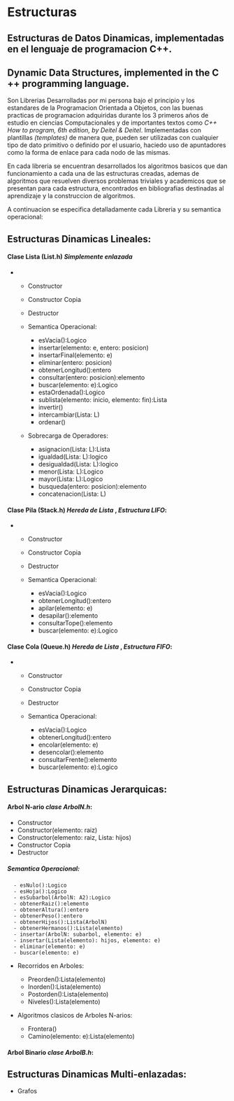 # Estructuras


## Estructuras de Datos Dinamicas, implementadas en el lenguaje de programacion C++.

## Dynamic Data Structures, implemented in the C ++ programming language.

Son Librerias Desarrolladas por mi persona bajo el principio y los estandares de la Programacion Orientada a Objetos, con las buenas practicas de programacion adquiridas durante los 3 primeros años de estudio en ciencias Computacionales y de importantes textos como *C++ How to program, 6th edition, by Deitel & Deitel*. Implementadas con plantillas *(templates)* de manera que, pueden ser utilizadas con cualquier tipo de dato primitivo o definido por el usuario, haciedo uso de apuntadores como la forma de enlace para cada nodo de las mismas.

En cada libreria se encuentran desarrollados los algoritmos basicos que dan funcionamiento a cada una de las estructuras creadas, ademas de algoritmos que resuelven diversos problemas triviales y academicos que se presentan para cada estructura, encontrados en bibliografias destinadas al aprendizaje y la construccion de algoritmos.

A continuacion se especifica detalladamente cada Libreria y su semantica operacional:

## Estructuras Dinamicas Lineales:

#### Clase Lista (List.h) *Simplemente enlazada*
 - 
      - Constructor
      - Constructor Copia
      - Destructor
      
      - Semantica Operacional:
          - esVacia():Logico
          - insertar(elemento: e, entero: posicion)
          - insertarFinal(elemento: e)
          - eliminar(entero: posicion)
          - obtenerLongitud():entero
          - consultar(entero: posicion):elemento
          - buscar(elemento: e):Logico
          - estaOrdenada():Logico
          - sublista(elemento: inicio, elemento: fin):Lista
          - invertir()
          - intercambiar(Lista: L)
          - ordenar()
         
      - Sobrecarga de Operadores:
            
          - asignacion(Lista: L):Lista
          - igualdad(Lista: L):logico
          - desigualdad(Lista: L):logico
          - menor(Lista: L):Logico
          - mayor(Lista: L):Logico
          - busqueda(entero: posicion):elemento
          - concatenacion(Lista: L)
                
          
#### Clase Pila (Stack.h) *Hereda de Lista* , *Estructura LIFO*:
 -
      - Constructor
      - Constructor Copia
      - Destructor
      
      - Semantica Operacional:
          - esVacia():Logico
          - obtenerLongitud():entero
          - apilar(elemento: e)
          - desapilar():elemento
          - consultarTope():elemento
          - buscar(elemento: e):Logico



#### Clase Cola (Queue.h) *Hereda de Lista* , *Estructura FIFO*:
 -
      - Constructor
      - Constructor Copia
      - Destructor
      
      - Semantica Operacional:
          - esVacia():Logico
          - obtenerLongitud():entero
          - encolar(elemento: e)
          - desencolar():elemento
          - consultarFrente():elemento
          - buscar(elemento: e):Logico
  
 
  
## Estructuras Dinamicas Jerarquicas:


#### Arbol N-ario *clase ArbolN.h*:
   - Constructor
   - Constructor(elemento: raiz)
   - Constructor(elemento: raiz, Lista: hijos)
   - Constructor Copia
   - Destructor
      
   ##### Semantica Operacional:
      - esNulo():Logico
      - esHoja():Logico
      - esSubarbol(ArbolN: A2):Logico
      - obtenerRaiz():elemento
      - obtenerAltura():entero
      - obtenerPeso():entero
      - obtenerHijos():Lista(ArbolN)
      - obtenerHermanos():Lista(elemento)
      - insertar(ArbolN: subarbol, elemento: e)
      - insertar(Lista(elemento): hijos, elemento: e)
      - eliminar(elemento: e)
      - buscar(elemento: e)
         
   - Recorridos en Arboles:
    
     - Preorden():Lista(elemento)
     - Inorden():Lista(elemento)
     - Postorden():Lista(elemento)
     - Niveles():Lista(elemento)
                
   - Algoritmos clasicos de Arboles N-arios: 
    
     - Frontera()
     - Camino(elemento: e):Lista(elemento)
          
          
#### Arbol Binario *clase ArbolB.h*:
   
      
   
   
 
  
## Estructuras Dinamicas Multi-enlazadas:

  - Grafos

